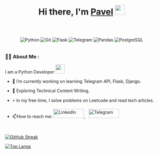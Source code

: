 <h1 align="center">Hi there, I'm <a href="https://daniilshat.ru/" target="_blank">Pavel</a> 
<img src="https://github.com/blackcater/blackcater/raw/main/images/Hi.gif" height="32"/></h1>

<br>
<br>

<p align="center">
  <img src="https://img.shields.io/badge/Python-3776AB?style=for-the-badge&logo=python&logoColor=white" alt="Python">
  <img src="https://img.shields.io/badge/Git-F05032?style=for-the-badge&logo=git&logoColor=white" alt="Git">
  <img src="https://img.shields.io/badge/Flask-000000?style=for-the-badge&logo=flask&logoColor=white" alt="Flask">
  <img src="https://img.shields.io/badge/Telegram-26A5E4?style=for-the-badge&logo=telegram&logoColor=white" alt="Telegram">
  <img src="https://img.shields.io/badge/Pandas-150458?style=for-the-badge&logo=pandas&logoColor=white" alt="Pandas">
  <img src="https://img.shields.io/badge/PostgreSQL-4169E1?style=for-the-badge&logo=postgresql&logoColor=white" alt="PostgreSQL">
</p>
<!--
<p align="center">
  <a href="https://linkedin.com/in/pavel-kirsanov-24631b258/" target="_blank">
    <img src="https://img.shields.io/badge/LinkedIn-0077B5?style=for-the-badge&logo=linkedin&logoColor=white" alt="LinkedIn" style="width: 100px; height: 30px;">
  </a>
  &nbsp;&nbsp;
  <a href="https://t.me/Karkaskomfort" target="_blank">
    <img src="https://img.shields.io/badge/Telegram-26A5E4?style=for-the-badge&logo=telegram&logoColor=white" alt="Telegram" style="width: 100px; height: 30px;">
  </a>
</p>
-->
<p align="center">
  
  <img src="https://komarev.com/ghpvc/?username=kirsanov69&style=flat-square&color=blue" alt="">
</p>

### :man_technologist: About Me :
I am a Python Developer <img src="https://media.giphy.com/media/WUlplcMpOCEmTGBtBW/giphy.gif" width="30">

- :telescope: I’m currently working on learning Telegram API, Flask, Django.

- :seedling: Exploring Technical Content Writing.

- :zap: In my free time, I solve problems on Leetcode and read tech articles.

- :mailbox:How to reach me: <a href="https://linkedin.com/in/pavel-kirsanov-24631b258/" target="_blank">
    <img src="https://img.shields.io/badge/LinkedIn-0077B5?style=for-the-badge&logo=linkedin&logoColor=white" alt="LinkedIn" style="width: 100px; height: 30px;">
  </a>
  &nbsp;&nbsp;
  <a href="https://t.me/Karkaskomfort" target="_blank">
    <img src="https://img.shields.io/badge/Telegram-26A5E4?style=for-the-badge&logo=telegram&logoColor=white" alt="Telegram" style="width: 100px; height: 30px;">
  </a>
<br>

[![GitHub Streak](https://streak-stats.demolab.com?user=kirsanov69&theme=transparent&hide_border=true&mode=weekly&fire=FF2222&dates=2C68F6&currStreakLabel=2C68F6&currStreakNum=2C68F6)](https://git.io/streak-stats)


[![Top Langs](https://github-readme-stats.vercel.app/api/top-langs/?username=kirsanov69&layout=compact)](https://github.com/kirsanov69/github-readme-stats)

<!-- ### Hi there 👋
📫 **How to reach me:**

**kirsanov69/kirsanov69** is a ✨ _special_ ✨ repository because its `README.md` (this file) appears on your GitHub profile.

Here are some ideas to get you started:

- 🔭 I’m currently working on ...
- 🌱 I’m currently learning ...
- 👯 I’m looking to collaborate on ...
- 🤔 I’m looking for help with ...
- 💬 Ask me about ...
- 📫 How to reach me: ...
- 😄 Pronouns: ...
- ⚡ Fun fact: ...
-->
